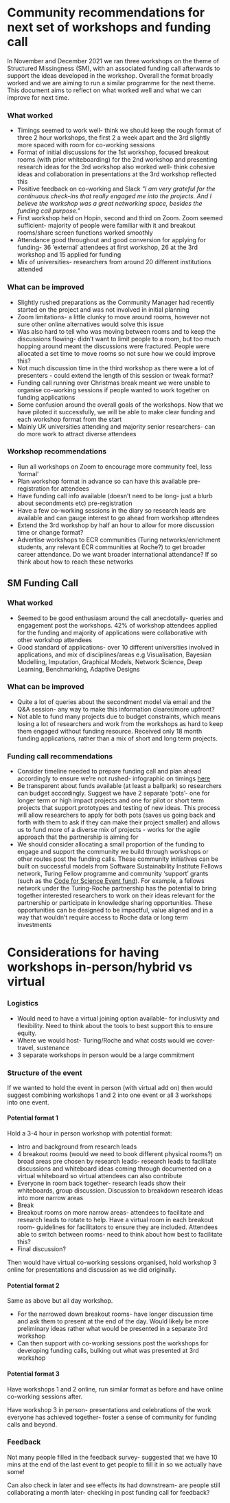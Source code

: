 # Community recommendations for next set of workshops and funding call

In November and December 2021 we ran three workshops on the theme of Structured Missingness (SM), with an associated funding call afterwards to support the ideas developed in the workshop. Overall the format broadly worked and we are aiming to run a similar programme for the next theme. This document aims to reflect on what worked well and what we can improve for next time. 

### What worked

* Timings seemed to work well- think we should keep the rough format of three 2 hour workshops, the first 2 a week apart and the 3rd slightly more spaced with room for co-working sessions
* Format of initial discussions for the 1st workshop, focused breakout rooms (with prior whiteboarding) for the 2nd workshop and presenting research ideas for the 3rd workshop also worked well- think cohesive ideas and collaboration in presentations at the 3rd workshop reflected this 
* Positive feedback on co-working and Slack _"I am very grateful for the continuous check-ins that really engaged me into the projects. And I believe the workshop was a great networking space, besides the funding call purpose."_
* First workshop held on Hopin, second and third on Zoom. Zoom seemed sufficient- majority of people were familiar with it and breakout rooms/share screen functions worked smoothly 
* Attendance good throughout and good conversion for applying for funding- 36 ‘external’ attendees at first workshop, 26 at the 3rd workshop and 15 applied for funding
* Mix of universities- researchers from around 20 different institutions attended

### What can be improved

* Slightly rushed preparations as the Community Manager had recently started on the project and was not involved in initial planning
* Zoom limitations- a little clunky to move around rooms, however not sure other online alternatives would solve this issue
* Was also hard to tell who was moving between rooms and to keep the discussions flowing- didn’t want to limit people to a room, but too much hopping around meant the discussions were fractured. People were allocated a set time to move rooms so not sure how we could improve this? 
* Not much discussion time in the third workshop as there were a lot of presenters - could extend the length of this session or tweak format?
* Funding call running over Christmas break meant we were unable to organise co-working sessions if people wanted to work together on funding applications
* Some confusion around the overall goals of the workshops. Now that we have piloted it successfully, we will be able to make clear funding and each workshop format from the start 
* Mainly UK universities attending and majority senior researchers- can do more work to attract diverse attendees 

### Workshop recommendations



* Run all workshops on Zoom to encourage more community feel, less ‘formal’ 
* Plan workshop format in advance so can have this available pre-registration for attendees
* Have funding call info available (doesn’t need to be long- just a blurb about secondments etc) pre-registration 
* Have a few co-working sessions in the diary so research leads are available and can gauge interest to go ahead from workshop attendees
* Extend the 3rd workshop by half an hour to allow for more discussion time or change format?
* Advertise workshops to ECR communities (Turing networks/enrichment students, any relevant ECR communities at Roche?) to get broader career attendance. Do we want broader international attendance? If so think about how to reach these networks

## SM Funding Call

### What worked



* Seemed to be good enthusiasm around the call anecdotally- queries and engagement post the workshops. 42% of workshop attendees applied for the funding and majority of applications were collaborative with other workshop attendees
* Good standard of applications- over 10 different universities involved in applications, and mix of disciplines/areas e.g Visualisation, Bayesian Modelling, Imputation, Graphical Models, Network Science, Deep Learning, Benchmarking, Adaptive Designs 

### What can be improved



* Quite a lot of queries about the secondment model via email and the Q&A session- any way to make this information clearer/more upfront?
* Not able to fund many projects due to budget constraints, which means losing a lot of researchers and work from the workshops as hard to keep them engaged without funding resource. Received only 18 month funding applications, rather than a mix of short and long term projects.

### Funding call recommendations



* Consider timeline needed to prepare funding call and plan ahead accordingly to ensure we’re not rushed- infographic on timings [here](https://drive.google.com/file/d/1cHdDgWhLjP-lVjX52DyvxZCqsc_FSDNu/view?usp=sharing)
* Be transparent about funds available (at least a ballpark) so researchers can budget accordingly. Suggest we have 2 separate ‘pots’- one for longer term or high impact projects and one for pilot or short term projects that support prototypes and testing of new ideas. This process will allow researchers to apply for both pots (saves us going back and forth with them to ask if they can make their project smaller) and allows us to fund more of a diverse mix of projects - works for the agile approach that the partnership is aiming for
* We should consider allocating a small proportion of the funding to engage and support the community we build through workshops or other routes post the funding calls. These community initiatives can be built on successful models from Software Sustainability Institute Fellows network, Turing Fellow programme and community ‘support’ grants (such as the [Code for Science Event fund](https://eventfund.codeforscience.org/welcome/)). For example, a fellows network under the Turing-Roche partnership has the potential to bring together interested researchers to work on their ideas relevant for the partnership or participate in knowledge sharing opportunities. These opportunities can be designed to be impactful, value aligned and in a way that wouldn’t require access to Roche data or long term investments

# Considerations for having workshops in-person/hybrid vs virtual

### Logistics
* Would need to have a virtual joining option available- for inclusivity and flexibility. Need to think about the tools to best support this to ensure equity. 
* Where we would host- Turing/Roche and what costs would we cover- travel, sustenance
* 3 separate workshops in person would be a large commitment

### Structure of the event

If we wanted to hold the event in person (with virtual add on) then would suggest combining workshops 1 and 2 into one event or all 3 workshops into one event. 

#### Potential format 1

Hold a 3-4 hour in person workshop with potential format:

* Intro and background from research leads
* 4 breakout rooms (would we need to book different physical rooms?) on broad areas pre chosen by research leads- research leads to facilitate discussions and whiteboard ideas coming through documented on a virtual whiteboard so virtual attendees can also contribute
* Everyone in room back together- research leads show their whiteboards, group discussion. Discussion to breakdown research ideas into more narrow areas
* Break
* Breakout rooms on more narrow areas- attendees to facilitate and research leads to rotate to help. Have a virtual room in each breakout room- guidelines for facilitators to ensure they are included. Attendees able to switch between rooms- need to think about how best to facilitate this?
* Final discussion?

Then would have virtual co-working sessions organised, hold workshop 3 online for presentations and discussion as we did originally. 

#### Potential format 2

Same as above but all day workshop. 



* For the narrowed down breakout rooms- have longer discussion time and ask them to present at the end of the day. Would likely be more preliminary ideas rather what would be presented in a separate 3rd workshop
* Can then support with co-working sessions post the workshops for developing funding calls, bulking out what was presented at 3rd workshop 

#### Potential format 3

Have workshops 1 and 2 online, run similar format as before and have online co-working sessions after.

Have workshop 3 in person- presentations and celebrations of the work everyone has achieved together- foster a sense of community for funding calls and beyond. 

### Feedback

Not many people filled in the feedback survey- suggested that we have 10 mins at the end of the last event to get people to fill it in so we actually have some!

Can also check in later and see effects its had downstream- are people still collaborating a month later- checking in post funding call for feedback?
